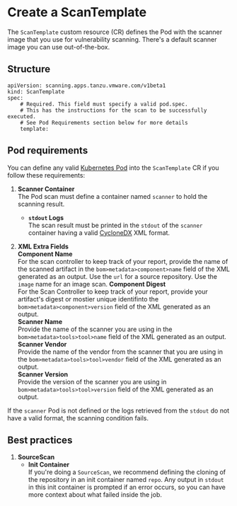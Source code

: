 # Create a ScanTemplate

The `ScanTemplate` custom resource (CR) defines the Pod with the scanner image that you use for vulnerability scanning. There's a default scanner image you can use out-of-the-box.

## <a id="structure"></a>Structure

```
apiVersion: scanning.apps.tanzu.vmware.com/v1beta1
kind: ScanTemplate
spec:
    # Required. This field must specify a valid pod.spec. 
    # This has the instructions for the scan to be successfully executed.
    # See Pod Requirements section below for more details
    template: 
```

## <a id="pod-requirements"></a>Pod requirements

You can define any valid [Kubernetes Pod](https://kubernetes.io/docs/concepts/workloads/pods/) into the `ScanTemplate` CR if you follow these requirements:

1. **Scanner Container**  
    The Pod scan must define a container named `scanner` to hold the scanning result.  
   * **`stdout` Logs**  
    The scan result must be printed in the `stdout` of the `scanner` container having a valid [CycloneDX](https://cyclonedx.org/docs/1.3/) XML format.

2. **XML Extra Fields**  
    **Component Name**  
        For the scan controller to keep track of your report, provide the name of the scanned artifact in the `bom>metadata>component>name` field of the XML generated as an output. Use the `url` for a source repository. Use the `image` name for an image scan.
    **Component Digest**  
        For the Scan Controller to keep track of your report, provide your artifact's digest or mostier  unique identifinto the `bom>metadata>component>version` field of the XML generated as an output.  
    **Scanner Name**  
        Provide the name of the scanner you are using in the `bom>metadata>tools>tool>name` field of the XML generated as an output.  
    **Scanner Vendor**  
        Provide the name of the vendor from the scanner that you are using in the `bom>metadata>tools>tool>vendor` field of the XML generated as an output.  
    **Scanner Version**  
        Provide the version of the scanner you are using in `bom>metadata>tools>tool>version` field of the XML generated as an output.  

If the `scanner` Pod is not defined or the logs retrieved from the `stdout` do not have a valid format, the scanning condition fails.

## <a id="best-practices"></a>Best practices

1. **SourceScan**  
   - **Init Container**  
        If you're doing a `SourceScan`, we recommend defining the cloning of the repository in an init container named `repo`. Any output in `stdout` in this init container is prompted if an error occurs, so you can have more context about what failed inside the job.
